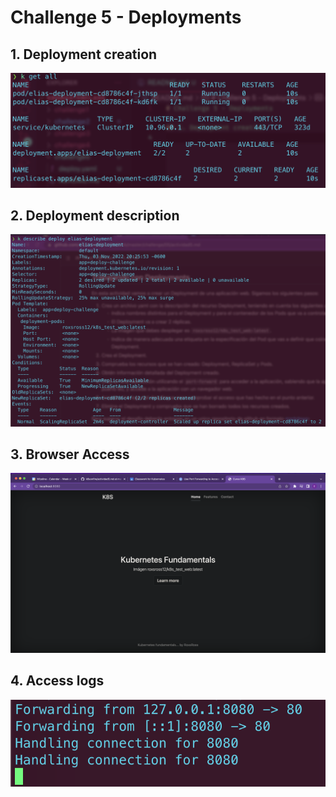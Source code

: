 # Challenge 5 - Deployments

## 1. Deployment creation

![ss1](1.png)

## 2. Deployment description
![ss2](2.png)

## 3. Browser Access
![ss3](3.png)

## 4. Access logs

![ss4](4.png)

